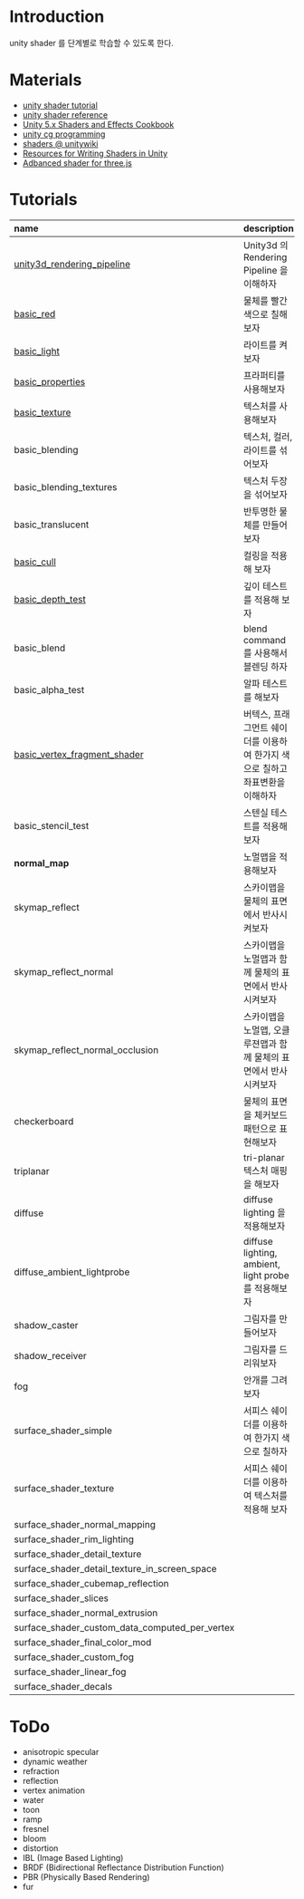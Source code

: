# Introduction

unity shader 를 단계별로 학습할 수 있도록 한다.

# Materials

* [unity shader tutorial](https://docs.unity3d.com/Manual/Shaders.html)
* [unity shader reference](https://docs.unity3d.com/Manual/SL-Reference.html)
* [Unity 5.x Shaders and Effects Cookbook](https://books.google.co.kr/books?id=-llLDAAAQBAJ&printsec=frontcover&dq=unity3d+5.x+shader+cook+book&hl=ko&sa=X&redir_esc=y#v=onepage&q=unity3d%205.x%20shader%20cook%20book&f=false)
* [unity cg programming](https://en.wikibooks.org/wiki/Cg_Programming/Unity)
* [shaders @ unitywiki](http://wiki.unity3d.com/index.php/Shaders)
* [Resources for Writing Shaders in Unity](https://github.com/VoxelBoy/Resources-for-Writing-Shaders-in-Unity)
* [Adbanced shader for three.js](https://github.com/lo-th/Shader.lab)

# Tutorials

| name | description |
|:-----|:------------|
| [unity3d_rendering_pipeline](/unity3d_rendering_pipeline.md) | Unity3d 의 Rendering Pipeline 을 이해하자 |
| [basic_red](/Assets/Tutorials/basic_red/basic_red.md) | 물체를 빨간색으로 칠해보자 |
| [basic_light](/Assets/Tutorials/basic_light/basic_light.md) | 라이트를 켜보자 |
| [basic_properties](/Assets/Tutorials/basic_properties/basic_properties.md) | 프라퍼티를 사용해보자 |
| [basic_texture](/Assets/Tutorials/basic_texture/basic_texture.md) | 텍스처를 사용해보자 |
| basic_blending | 텍스처, 컬러, 라이트를 섞어보자 |
| basic_blending_textures | 텍스처 두장을 섞어보자 |
| basic_translucent | 반투명한 물체를 만들어보자 |
| [basic_cull](/Assets/Tutorials/basic_cull/basic_cull.md) | 컬링을 적용해 보자 |
| [basic_depth_test](/Assets/Tutorials/basic_depth_test/basic_depth_test.md) | 깊이 테스트를 적용해 보자 |
| basic_blend | blend command 를 사용해서 블렌딩 하자 |
| basic_alpha_test | 알파 테스트를 해보자 |
| [basic_vertex_fragment_shader](/Assets/Tutorials/basic_vertex_fragment_shader/basic_vertex_fragment_shader.md) | 버텍스, 프래그먼트 쉐이더를 이용하여 한가지 색으로 칠하고 좌표변환을 이해하자 |
| basic_stencil_test | 스텐실 테스트를 적용해 보자 |
| **normal_map** | 노멀맵을 적용해보자 |
| skymap_reflect | 스카이맵을 물체의 표면에서 반사시켜보자 |
| skymap_reflect_normal | 스카이맵을 노멀맵과 함께 물체의 표면에서 반사시켜보자 |
| skymap_reflect_normal_occlusion | 스카이맵을 노멀맵, 오클루젼맵과 함께 물체의 표면에서 반사시켜보자 |
| checkerboard | 물체의 표면을 체커보드 패턴으로 표현해보자 |
| triplanar | tri-planar 텍스처 매핑을 해보자 |
| diffuse | diffuse lighting 을 적용해보자 |
| diffuse_ambient_lightprobe | diffuse lighting, ambient, light probe 를 적용해보자 |
| shadow_caster | 그림자를 만들어보자 |
| shadow_receiver | 그림자를 드리워보자 |
| fog | 안개를 그려보자 |
| surface_shader_simple | 서피스 쉐이더를 이용하여 한가지 색으로 칠하자 |
| surface_shader_texture | 서피스 쉐이더를 이용하여 텍스처를 적용해 보자 |
| surface_shader_normal_mapping | |
| surface_shader_rim_lighting | |
| surface_shader_detail_texture | |
| surface_shader_detail_texture_in_screen_space | |
| surface_shader_cubemap_reflection | |
| surface_shader_slices | |
| surface_shader_normal_extrusion | |
| surface_shader_custom_data_computed_per_vertex | |
| surface_shader_final_color_mod | |
| surface_shader_custom_fog | |
| surface_shader_linear_fog | |
| surface_shader_decals | |

# ToDo

* anisotropic specular
* dynamic weather
* refraction
* reflection
* vertex animation
* water
* toon
* ramp
* fresnel
* bloom
* distortion
* IBL (Image Based Lighting)
* BRDF (Bidirectional Reflectance Distribution Function)
* PBR (Physically Based Rendering)
* fur